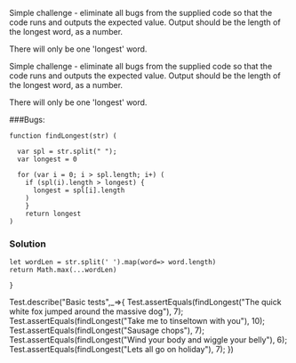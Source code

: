 Simple challenge - eliminate all bugs from the supplied code so that the code runs and outputs the expected value. Output should be the length of the longest word, as a number.

There will only be one 'longest' word.

Simple challenge - eliminate all bugs from the supplied code so that the code runs and outputs the expected value. Output should be the length of the longest word, as a number.

There will only be one 'longest' word.

###Bugs: 
```
function findLongest(str) (
  
  var spl = str.split(" ");
  var longest = 0
  
  for (var i = 0; i > spl.length; i+) (
    if (spl(i).length > longest) {
      longest = spl[i].length
    )
    }
    return longest
)
```


### Solution 

```
let wordLen = str.split(' ').map(word=> word.length)
return Math.max(...wordLen)
    
}
```

Test.describe("Basic tests",_=>{
Test.assertEquals(findLongest("The quick white fox jumped around the massive dog"), 7);
Test.assertEquals(findLongest("Take me to tinseltown with you"), 10); 
Test.assertEquals(findLongest("Sausage chops"), 7); 
Test.assertEquals(findLongest("Wind your body and wiggle your belly"), 6); 
Test.assertEquals(findLongest("Lets all go on holiday"), 7); 
})

